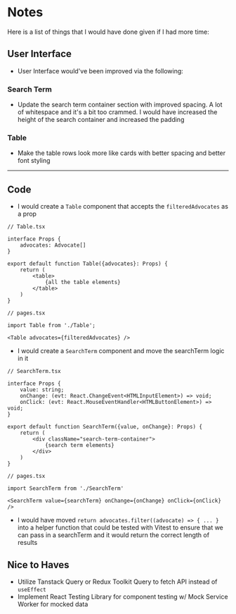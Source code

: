 # Notes

Here is a list of things that I would have done given if I had more time:

## User Interface

- User Interface would've been improved via the following:

### Search Term

- Update the search term container section with improved spacing. A lot of whitespace and it's a bit too crammed. I would have increased the height of the search container and increased the padding

### Table

- Make the table rows look more like cards with better spacing and better font styling

---

## Code

- I would create a `Table` component that accepts the `filteredAdvocates` as a prop

```
// Table.tsx

interface Props {
    advocates: Advocate[]
}

export default function Table({advocates}: Props) {
    return (
        <table>
            {all the table elements}
        </table>
    )
}

// pages.tsx

import Table from './Table';

<Table advocates={filteredAdvocates} />

```

- I would create a `SearchTerm` component and move the searchTerm logic in it

```
// SearchTerm.tsx

interface Props {
    value: string;
    onChange: (evt: React.ChangeEvent<HTMLInputElement>) => void;
    onClick: (evt: React.MouseEventHandler<HTMLButtonElement>) => void;
}

export default function SearchTerm({value, onChange}: Props) {
    return (
        <div className="search-term-container">
            {search term elements}
        </div>
    )
}

// pages.tsx

import SearchTerm from './SearchTerm'

<SearchTerm value={searchTerm} onChange={onChange} onClick={onClick} />
```

- I would have moved `return advocates.filter((advocate) => { ... }` into a helper function that could be tested with Vitest to ensure that we can pass in a searchTerm and it would return the correct length of results

## Nice to Haves

- Utilize Tanstack Query or Redux Toolkit Query to fetch API instead of `useEffect`
- Implement React Testing Library for component testing w/ Mock Service Worker for mocked data
